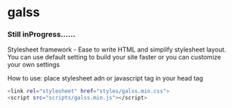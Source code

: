 galss
=====

### Still inProgress......

Stylesheet framework - Ease to write HTML and simplify stylesheet layout. You can use default setting to build your site faster or you can customize your own settings

How to use:
place stylesheet adn or javascript tag in your head tag
```sh
<link rel="stylesheet" href="styles/galss.min.css">
<script src="scripts/galss.min.js"></script>
```
